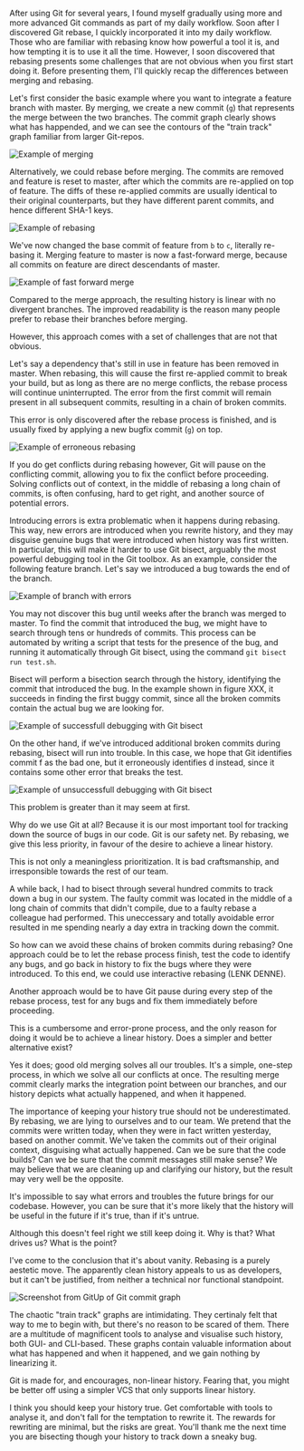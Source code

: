 After using Git for several years, I found myself gradually using more and more advanced Git commands as part of my daily workflow. Soon after I discovered Git rebase, I quickly incorporated it into my daily workflow. Those who are familiar with rebasing know how powerful a tool it is, and how tempting it is to use it all the time. However, I soon discovered that rebasing presents some challenges that are not obvious when you first start doing it. Before presenting them, I'll quickly recap the differences between merging and rebasing.

Let's first consider the basic example where you want to integrate a feature branch with master. By merging, we create a new commit (`g`) that represents the merge between the two branches. The commit graph clearly shows what has happended, and we can see the contours of the "train track" graph familiar from larger Git-repos.

![Example of merging](merge.gif)

Alternatively, we could rebase before merging. The commits are removed and feature is reset to master, after which the commits are re-applied on top of feature. The diffs of these re-applied commits are usually identical to their original counterparts, but they have different parent commits, and hence different SHA-1 keys.

![Example of rebasing](rebase.gif)

We've now changed the base commit of feature from `b` to `c`, literally re-basing it.
Merging feature to master is now a fast-forward merge, because all commits on feature are direct descendants of master.

![Example of fast forward merge](rebase-ff.gif)

Compared to the merge approach, the resulting history is linear with no divergent branches. The improved readability is the reason many people prefer to rebase their branches before merging.

However, this approach comes with a set of challenges that are not that obvious.

Let's say a dependency that's still in use in feature has been removed in master. When rebasing, this will cause the first re-applied commit to break your build, but as long as there are no merge conflicts, the rebase process will continue uninterrupted. The error from the first commit will remain present in all subsequent commits, resulting in a chain of broken commits.

This error is only discovered after the rebase process is finished, and is usually fixed by applying a new bugfix commit (`g`) on top.

![Example of erroneous rebasing](rebase-error.gif)

If you do get conflicts during rebasing however, Git will pause on the conflicting commit, allowing you to fix the conflict before proceeding. Solving conflicts out of context, in the middle of rebasing a long chain of commits, is often confusing, hard to get right, and another source of potential errors.

Introducing errors is extra problematic when it happens during rebasing. This way, new errors are introduced when you rewrite history, and they may disguise genuine bugs that were introduced when history was first written. In particular, this will make it harder to use Git bisect, arguably the most powerful debugging tool in the Git toolbox. As an example, consider the following feature branch. Let's say we introduced a bug towards the end of the branch.

![Example of branch with errors](new-error.png)

You may not discover this bug until weeks after the branch was merged to master. To find the commit that introduced the bug, we might have to search through tens or hundreds of commits. This process can be automated by writing a script that tests for the presence of the bug, and running it automatically through Git bisect, using the command `git bisect run test.sh`.

Bisect will perform a bisection search through the history, identifying the commit that introduced the bug. In the example shown in figure XXX, it succeeds in finding the first buggy commit, since all the broken commits contain the actual bug we are looking for.

![Example of successfull debugging with Git bisect](bisect-success.gif)

On the other hand, if we've introduced additional broken commits during rebasing, bisect will run into trouble. In this case, we hope that Git identifies commit f as the bad one, but it erroneously identifies d instead, since it contains some other error that breaks the test.

![Example of unsuccessfull debugging with Git bisect](bisect-failure.gif)

This problem is greater than it may seem at first.

Why do we use Git at all? Because it is our most important tool for tracking down the source of bugs in our code. Git is our safety net. By rebasing, we give this less priority, in favour of the desire to achieve a linear history.

This is not only a meaningless prioritization. It is bad craftsmanship, and irresponsible towards the rest of our team.

A while back, I had to bisect through several hundred commits to track down a bug in our system. The faulty commit was located in the middle of a long chain of commits that didn't compile, due to a faulty rebase a colleague had performed. This uneccessary and totally avoidable error resulted in me spending nearly a day extra in tracking down the commit.

So how can we avoid these chains of broken commits during rebasing?
One approach could be to let the rebase process finish, test the code to identify any bugs, and go back in history to fix the bugs where they were introduced. To this end, we could use interactive rebasing (LENK DENNE).

Another approach would be to have Git pause during every step of the rebase process, test for any bugs and fix them immediately before proceeding.

This is a cumbersome and error-prone process, and the only reason for doing it would be to achieve a linear history. Does a simpler and better alternative exist?

Yes it does; good old merging solves all our troubles. It's a simple, one-step process, in which we solve all our conflicts at once. The resulting merge commit clearly marks the integration point between our branches, and our history depicts what actually happened, and when it happened.

The importance of keeping your history true should not be underestimated. By rebasing, we are lying to ourselves and to our team. We pretend that the commits were written today, when they were in fact written yesterday, based on another commit. We've taken the commits out of their original context, disguising what actually happened. Can we be sure that the code builds? Can we be sure that the commit messages still make sense? We may believe that we are cleaning up and clarifying our history, but the result may very well be the opposite.

It's impossible to say what errors and troubles the future brings for our codebase. However, you can be sure that it's more likely that the history will be useful in the future if it's true, than if it's untrue.

Although this doesn't feel right we still keep doing it. Why is that? What drives us? What is the point?

I've come to the conclusion that it's about vanity. Rebasing is a purely aestetic move. The apparently clean history appeals to us as developers, but it can't be justified, from neither a technical nor functional standpoint.

![Screenshot from GitUp of Git commit graph](gitup.png)

The chaotic "train track" graphs are intimidating. They certinaly felt that way to me to begin with, but there's no reason to be scared of them. There are a multitude of magnificent tools to analyse and visualise such history, both GUI- and CLI-based. These graphs contain valuable information about what has happened and when it happened, and we gain nothing by linearizing it.

Git is made for, and encourages, non-linear history. Fearing that, you might be better off using a simpler VCS that only supports linear history.

I think you should keep your history true. Get comfortable with tools to analyse it, and don't fall for the temptation to rewrite it. The rewards for rewriting are minimal, but the risks are great. You'll thank me the next time you are bisecting though your history to track down a sneaky bug.
